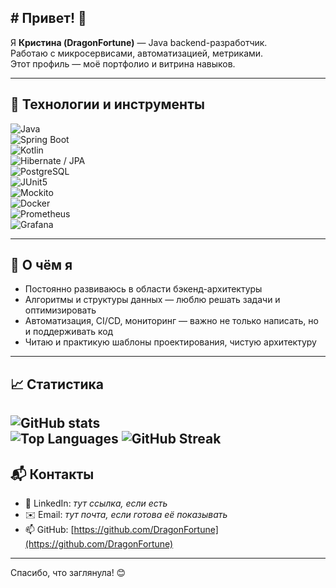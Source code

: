 ## # Привет! 👋
Я **Кристина (DragonFortune)** — Java backend-разработчик.  
Работаю с микросервисами, автоматизацией, метриками.  
Этот профиль — моё портфолио и витрина навыков.

---

## 🧰 Технологии и инструменты

![Java](https://img.shields.io/badge/Java-17-orange)  
![Spring Boot](https://img.shields.io/badge/Spring_Boot-2.x/3.x-brightgreen)  
![Kotlin](https://img.shields.io/badge/Kotlin-1.×-blueviolet)  
![Hibernate / JPA](https://img.shields.io/badge/Hibernate-JPA-blue)  
![PostgreSQL](https://img.shields.io/badge/PostgreSQL-DB-lightblue)  
![JUnit5](https://img.shields.io/badge/JUnit5-testing-red)  
![Mockito](https://img.shields.io/badge/Mockito-mocking-yellow)  
![Docker](https://img.shields.io/badge/Docker-containers-blue)  
![Prometheus](https://img.shields.io/badge/Prometheus-metrics-orange)  
![Grafana](https://img.shields.io/badge/Grafana-monitoring-yellow)

---

## 🎯 О чём я

- Постоянно развиваюсь в области бэкенд-архитектуры
- Алгоритмы и структуры данных — люблю решать задачи и оптимизировать
- Автоматизация, CI/CD, мониторинг — важно не только написать, но и поддерживать код
- Читаю и практикую шаблоны проектирования, чистую архитектуру

---

## 📈 Статистика

![GitHub stats](https://github-readme-stats.vercel.app/api?username=DragonFortune&show_icons=true&theme=radical)  
![Top Languages](https://github-readme-stats.vercel.app/api/top-langs/?username=DragonFortune&layout=compact&theme=radical)
![GitHub Streak](https://github-readme-streak-stats.herokuapp.com/?user=DragonFortune&theme=radical)
---

## 📬 Контакты

- 💼 LinkedIn: *тут ссылка, если есть*
- ✉️ Email: *тут почта, если готова её показывать*
- 📫 GitHub: [https://github.com/DragonFortune](https://github.com/DragonFortune)

---

Спасибо, что заглянула! 😊


<!--
**DragonFortune/DragonFortune** is a ✨ _special_ ✨ repository because its `README.md` (this file) appears on your GitHub profile.

Here are some ideas to get you started:

- 🔭 I’m currently working on ...
- 🌱 I’m currently learning ...
- 👯 I’m looking to collaborate on ...
- 🤔 I’m looking for help with ...
- 💬 Ask me about ...
- 📫 How to reach me: ...
- 😄 Pronouns: ...
- ⚡ Fun fact: ...
-->

